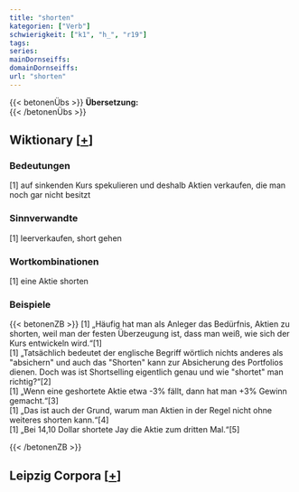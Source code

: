 ```yaml
---
title: "shorten"
kategorien: ["Verb"]
schwierigkeit: ["k1", "h_", "r19"]
tags:
series:
mainDornseiffs:
domainDornseiffs:
url: "shorten"
---
```


{{< betonenÜbs >}}
**Übersetzung:**  
{{< /betonenÜbs >}}

## Wiktionary [[+](https://de.wiktionary.org/wiki/shorten)]

### Bedeutungen
[1] auf sinkenden Kurs spekulieren und deshalb Aktien verkaufen, die man noch gar nicht besitzt  

### Sinnverwandte
[1] leerverkaufen, short gehen  

### Wortkombinationen
[1] eine Aktie shorten  

### Beispiele
{{< betonenZB >}}
[1] „Häufig hat man als Anleger das Bedürfnis, Aktien zu shorten, weil man der festen Überzeugung ist, dass man weiß, wie sich der Kurs entwickeln wird.“[1]  
[1] „Tatsächlich bedeutet der englische Begriff wörtlich nichts anderes als "absichern" und auch das "Shorten" kann zur Absicherung des Portfolios dienen. Doch was ist Shortselling eigentlich genau und wie "shortet" man richtig?“[2]  
[1] „Wenn eine geshortete Aktie etwa -3% fällt, dann hat man +3% Gewinn gemacht.“[3]  
[1] „Das ist auch der Grund, warum man Aktien in der Regel nicht ohne weiteres shorten kann.“[4]  
[1] „Bei 14,10 Dollar shortete Jay die Aktie zum dritten Mal.“[5]  

{{< /betonenZB >}}

## Leipzig Corpora [[+](https://corpora.uni-leipzig.de/en/res?word=shorten&corpusId=deu_newscrawl-public_2018)]

